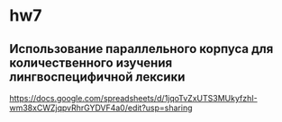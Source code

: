# hw7
## Использование параллельного корпуса для количественного изучения лингвоспецифичной лексики
https://docs.google.com/spreadsheets/d/1jqoTvZxUTS3MUkyfzhI-wm38xCWZjqpvRhrGYDVF4a0/edit?usp=sharing 
